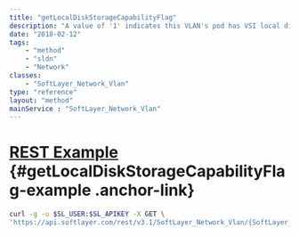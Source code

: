 ```yaml
---
title: "getLocalDiskStorageCapabilityFlag"
description: "A value of '1' indicates this VLAN's pod has VSI local disk storage capability."
date: "2018-02-12"
tags:
    - "method"
    - "sldn"
    - "Network"
classes:
    - "SoftLayer_Network_Vlan"
type: "reference"
layout: "method"
mainService : "SoftLayer_Network_Vlan"
---
```


# [REST Example](#getLocalDiskStorageCapabilityFlag-example) <a href="/article/rest/"><i class="fas fa-question"></i></a> {#getLocalDiskStorageCapabilityFlag-example .anchor-link} 
```bash
curl -g -u $SL_USER:$SL_APIKEY -X GET \
'https://api.softlayer.com/rest/v3.1/SoftLayer_Network_Vlan/{SoftLayer_Network_VlanID}/getLocalDiskStorageCapabilityFlag'
```
